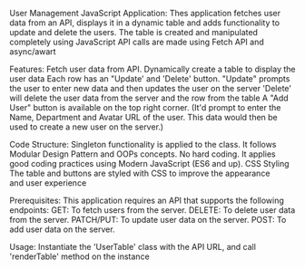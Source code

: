 User Management JavaScript Application:
  Thes application fetches user data from an API, displays it in a dynamic table and adds functionality to update and delete the users. 
  The table is created and manipulated completely using JavaScript API calls are made using Fetch API and async/awart

Features:
  Fetch user data from API.
  Dynamically create a table to display the user data Each row has an "Update' and 'Delete' button.
  "Update" prompts the user to enter new data and then updates the user on the server
  'Delete' will delete the user data from the server and the row from the table
  A "Add User" button is available on the top right corner.
  (It'd prompt to enter the Name, Department and Avatar URL of the user. This data would then be used to create a new user on the server.)

Code Structure:
  Singleton functionality is applied to the class.
  It follows Modular Design Pattern and OOPs concepts.
  No hard coding.
  It applies good coding practices using Modern JavaScript (ES6 and up).
  CSS Styling
  The table and buttons are styled with CSS to improve the appearance and user experience

Prerequisites:
  This application requires an API that supports the following endpoints:
  GET: To fetch users from the server.
  DELETE: To delete user data from the server.
  PATCH/PUT: To update user data on the server.
  POST: To add user data on the server.

Usage:
  Instantiate the 'UserTable' class with the API URL, and call 'renderTable' method on the instance
